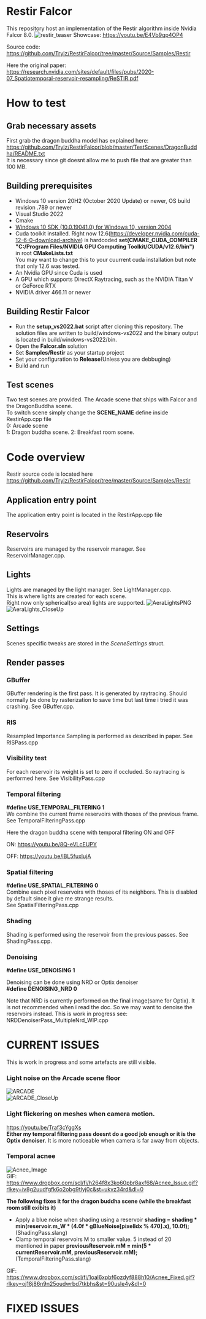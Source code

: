 # Restir Falcor

This repository host an implementation of the Restir algorithm inside Nvidia Falcor 8.0.
![restir_teaser](https://github.com/user-attachments/assets/e2757806-ed91-4eab-91fd-16b60cdad4f5)
Showcase: https://youtu.be/E4Vb9qp4OP4

Source code: https://github.com/Trylz/RestirFalcor/tree/master/Source/Samples/Restir  

Here the original paper:  
https://research.nvidia.com/sites/default/files/pubs/2020-07_Spatiotemporal-reservoir-resampling/ReSTIR.pdf

# How to test

## Grab necessary assets
First grab the dragon buddha model has explained here:
https://github.com/Trylz/RestirFalcor/blob/master/TestScenes/DragonBuddha/README.txt  
It is necessary since git doesnt allow me to push file that are greater than 100 MB.

## Building prerequisites
- Windows 10 version 20H2 (October 2020 Update) or newer, OS build revision .789 or newer
- Visual Studio 2022
- Cmake
- [Windows 10 SDK (10.0.19041.0) for Windows 10, version 2004](https://developer.microsoft.com/en-us/windows/downloads/windows-10-sdk/)
- Cuda toolkit installed. Right now 12.6(https://developer.nvidia.com/cuda-12-6-0-download-archive) is hardcoded
**set(CMAKE_CUDA_COMPILER "C:/Program Files/NVIDIA GPU Computing Toolkit/CUDA/v12.6/bin")** in root **CMakeLists.txt**  
You may want to change this to your cuurrent cuda installation but note that only 12.6 was tested.
- An Nvidia GPU since Cuda is used
- A GPU which supports DirectX Raytracing, such as the NVIDIA Titan V or GeForce RTX
- NVIDIA driver 466.11 or newer

## Building Restir Falcor
- Run the **setup_vs2022.bat** script after cloning this repository. The solution files are written to build/windows-vs2022 and the binary output is located in build/windows-vs2022/bin.  
- Open the **Falcor.sln** solution
- Set **Samples/Restir** as your startup project
- Set your configuration to **Release**(Unless you are debbuging)  
- Build and run

## Test scenes
Two test scenes are provided. The Arcade scene that ships with Falcor and the DragonBuddha scene.  
To switch scene simply change the **SCENE_NAME** define  inside RestirApp.cpp file  
0: Arcade scene  
1: Dragon buddha scene.
2: Breakfast room scene.

# Code overview
Restir source code is located here  
https://github.com/Trylz/RestirFalcor/tree/master/Source/Samples/Restir

## Application entry point
The application entry point is located in the RestirApp.cpp file

## Reservoirs
Reservoirs are managed by the reservoir manager. See ReservoirManager.cpp.

## Lights
Lights are managed by the light manager. See LightManager.cpp.  
This is where lights are created for each scene.  
Right now only spherical(so area) lights are supported.
![AeraLightsPNG](https://github.com/user-attachments/assets/092bba21-114f-438b-9f6b-09b36b451a47)
![AeraLights_CloseUp](https://github.com/user-attachments/assets/d50d26fb-47a8-40f8-bf72-5d98b735f511)



## Settings
Scenes specific tweaks are stored in the *SceneSettings* struct.  

## Render passes
### GBuffer
GBuffer rendering is the first pass. It is generated by raytracing. Should normally be done by rasterization to save time but last time i tried it was crashing. See GBuffer.cpp.

### RIS
Resampled Importance Sampling is performed as described in paper. See RISPass.cpp

### Visibility test
For each reservoir its weight is set to zero if occluded. So raytracing is performed here. See VisibilityPass.cpp

### Temporal filtering  
**#define USE_TEMPORAL_FILTERING 1**  
We combine the current frame reservoirs with thoses of the previous frame. See TemporalFilteringPass.cpp

Here the dragon buddha scene with temporal filtering ON and OFF

ON:
https://youtu.be/8Q-eVLcEUPY

OFF:
https://youtu.be/iBL5fuxIujA

### Spatial filtering 
**#define USE_SPATIAL_FILTERING 0**  
Combine each pixel reservoirs with thoses of its neighbors. This is disabled by default since it give me strange results.  
See SpatialFilteringPass.cpp

### Shading

Shading is performed using the reservoir from the previous passes. See ShadingPass.cpp.

### Denoising
**#define USE_DENOISING 1**

Denoising can be done using NRD or Optix denoiser  
**#define DENOISING_NRD 0**  

Note that NRD is currently performed on the final image(same for Optix).
It is not recommended when i read the doc. So we may want to denoise the reservoirs instead. This is work in progress see: NRDDenoiserPass_MultipleNrd_WIP.cpp

# CURRENT ISSUES
This is work in progress and some artefacts are still visible.

### Light noise on the Arcade scene floor
![ARCADE](https://github.com/user-attachments/assets/47c35bbe-b046-4dec-9bea-11cdb939db4f)  
![ARCADE_CloseUp](https://github.com/user-attachments/assets/327c1dae-7782-4276-9aba-8a05c41cf2d3)


### Light flickering on meshes when camera motion.
https://youtu.be/Traf3cYggXs   
**Either my temporal filtering pass doesnt do a good job enough or it is the Optix denoiser**.
It is more noticeable when camera is far away from objects.


### Temporal acnee  
![Acnee_Image](https://github.com/user-attachments/assets/a780f519-a4d4-4d55-a3d5-d7881f5f2423)  
GIF: https://www.dropbox.com/scl/fi/h264f8x3ko60pbr8axf68/Acnee_Issue.gif?rlkey=iv8g2uudfgfk6o2obg9tlyj0c&st=ukvz34rd&dl=0

**The following fixes it for the dragon buddha scene (while the breakfast room still exibits it)**
- Apply a blue noise when shading using a reservoir 
    **shading = shading * min(reservoir.m_W * (4.0f * gBlueNoise[pixelIdx % 470].x), 10.0f);** (ShadingPass.slang)
- Clamp temporal reservoirs M to smaller value. 5 instead of 20 mentioned in paper
**previousReservoir.mM = min(5 * currentReservoir.mM, previousReservoir.mM);**  (TemporalFilteringPass.slang)  

GIF: https://www.dropbox.com/scl/fi/1oal6xpbf6ozdyf888h10/Acnee_Fixed.gif?rlkey=oj18j86n9n25oudwrbd7tkbhs&st=90usle4y&dl=0

# FIXED ISSUES

